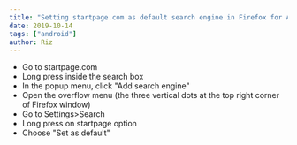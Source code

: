 ```yaml
---
title: "Setting startpage.com as default search engine in Firefox for Android"
date: 2019-10-14
tags: ["android"]
author: Riz
---
```


- Go to startpage.com
- Long press inside the search box
- In the popup menu, click "Add search engine"
- Open the overflow menu (the three vertical dots at the top right corner of Firefox window)
- Go to Settings>Search
- Long press on startpage option
- Choose "Set as default"